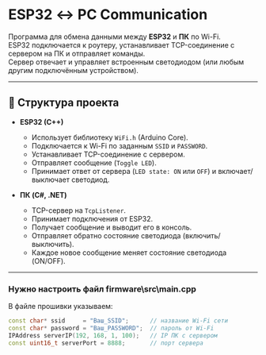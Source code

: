 # ESP32 ↔ PC Communication

Программа для обмена данными между **ESP32** и **ПК** по Wi-Fi.  
ESP32 подключается к роутеру, устанавливает TCP-соединение с сервером на ПК и отправляет команды.  
Сервер отвечает и управляет встроенным светодиодом (или любым другим подключённым устройством).

---

## 📂 Структура проекта
- **ESP32 (C++)**  
  - Использует библиотеку `WiFi.h` (Arduino Core).  
  - Подключается к Wi-Fi по заданным `SSID` и `PASSWORD`.  
  - Устанавливает TCP-соединение с сервером.  
  - Отправляет сообщение (`Toggle LED`).  
  - Принимает ответ от сервера (`LED state: ON` или `OFF`) и включает/выключает светодиод.

- **ПК (C#, .NET)**  
  - TCP-сервер на `TcpListener`.  
  - Принимает подключения от ESP32.  
  - Получает сообщение и выводит его в консоль.  
  - Отправляет обратно состояние светодиода (включить/выключить).  
  - Каждое новое сообщение меняет состояние светодиода (ON/OFF).

---

### Нужно настроить файл firmware\src\main.cpp
В файле прошивки указываем:
```cpp
const char* ssid     = "Ваш_SSID";      // название Wi-Fi сети
const char* password = "Ваш_PASSWORD";  // пароль от Wi-Fi
IPAddress serverIP(192, 168, 1, 100);   // IP ПК с сервером
const uint16_t serverPort = 8888;       // порт сервера
